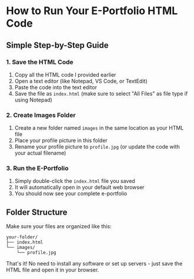 # How to Run Your E-Portfolio HTML Code

## Simple Step-by-Step Guide

### 1. Save the HTML Code
1. Copy all the HTML code I provided earlier
2. Open a text editor (like Notepad, VS Code, or TextEdit)
3. Paste the code into the text editor
4. Save the file as `index.html` (make sure to select "All Files" as file type if using Notepad)

### 2. Create Images Folder
1. Create a new folder named `images` in the same location as your HTML file
2. Place your profile picture in this folder
3. Rename your profile picture to `profile.jpg` (or update the code with your actual filename)

### 3. Run the E-Portfolio
1. Simply double-click the `index.html` file you saved
2. It will automatically open in your default web browser
3. You should now see your complete e-portfolio

## Folder Structure
Make sure your files are organized like this:
```
your-folder/
├── index.html
└── images/
    └── profile.jpg
```


That's it! No need to install any software or set up servers - just save the HTML file and open it in your browser.
